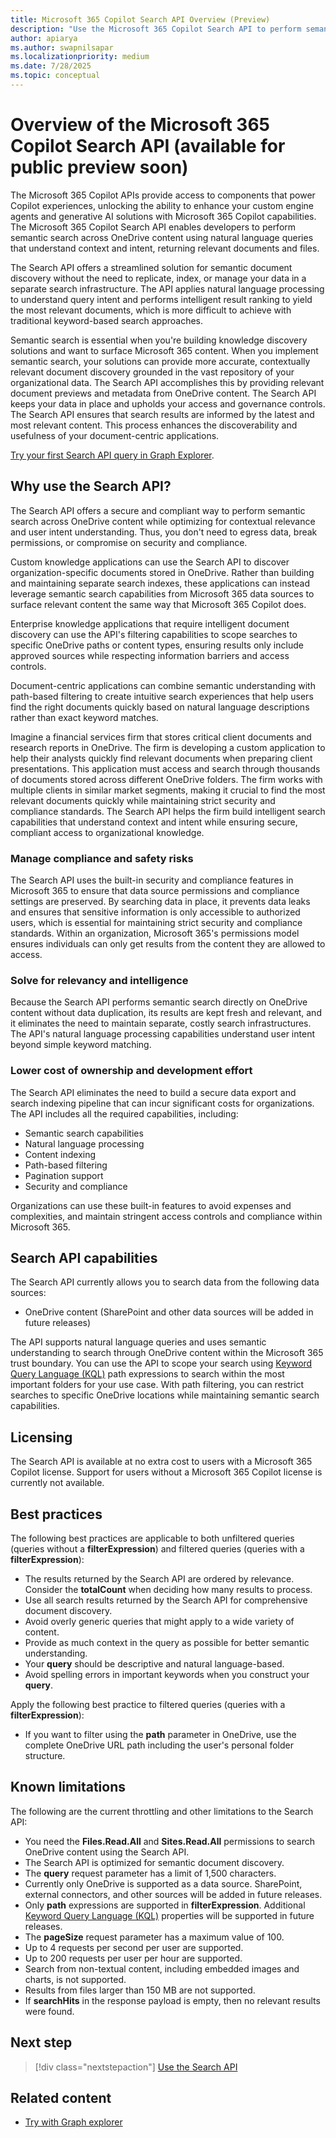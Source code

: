 ```yaml
---
title: Microsoft 365 Copilot Search API Overview (Preview)
description: "Use the Microsoft 365 Copilot Search API to perform semantic search across OneDrive content using natural language queries with contextual understanding and intelligent results."
author: apiarya
ms.author: swapnilsapar
ms.localizationpriority: medium
ms.date: 7/28/2025
ms.topic: conceptual
---
```


# Overview of the Microsoft 365 Copilot Search API (available for public preview soon)

The Microsoft 365 Copilot APIs provide access to components that power Copilot experiences, unlocking the ability to enhance your custom engine agents and generative AI solutions with Microsoft 365 Copilot capabilities. The Microsoft 365 Copilot Search API enables developers to perform semantic search across OneDrive content using natural language queries that understand context and intent, returning relevant documents and files.

The Search API offers a streamlined solution for semantic document discovery without the need to replicate, index, or manage your data in a separate search infrastructure. The API applies natural language processing to understand query intent and performs intelligent result ranking to yield the most relevant documents, which is more difficult to achieve with traditional keyword-based search approaches.

Semantic search is essential when you're building knowledge discovery solutions and want to surface Microsoft 365 content. When you implement semantic search, your solutions can provide more accurate, contextually relevant document discovery grounded in the vast repository of your organizational data. The Search API accomplishes this by providing relevant document previews and metadata from OneDrive content. The Search API keeps your data in place and upholds your access and governance controls. The Search API ensures that search results are informed by the latest and most relevant content. This process enhances the discoverability and usefulness of your document-centric applications.

[Try your first Search API query in Graph Explorer](https://aka.ms/try_copilot_search_API_example_basic).

## Why use the Search API?

The Search API offers a secure and compliant way to perform semantic search across OneDrive content while optimizing for contextual relevance and user intent understanding. Thus, you don't need to egress data, break permissions, or compromise on security and compliance.

Custom knowledge applications can use the Search API to discover organization-specific documents stored in OneDrive. Rather than building and maintaining separate search indexes, these applications can instead leverage semantic search capabilities from Microsoft 365 data sources to surface relevant content the same way that Microsoft 365 Copilot does.

Enterprise knowledge applications that require intelligent document discovery can use the API's filtering capabilities to scope searches to specific OneDrive paths or content types, ensuring results only include approved sources while respecting information barriers and access controls.

Document-centric applications can combine semantic understanding with path-based filtering to create intuitive search experiences that help users find the right documents quickly based on natural language descriptions rather than exact keyword matches.

Imagine a financial services firm that stores critical client documents and research reports in OneDrive. The firm is developing a custom application to help their analysts quickly find relevant documents when preparing client presentations. This application must access and search through thousands of documents stored across different OneDrive folders. The firm works with multiple clients in similar market segments, making it crucial to find the most relevant documents quickly while maintaining strict security and compliance standards. The Search API helps the firm build intelligent search capabilities that understand context and intent while ensuring secure, compliant access to organizational knowledge.

### Manage compliance and safety risks

The Search API uses the built-in security and compliance features in Microsoft 365 to ensure that data source permissions and compliance settings are preserved. By searching data in place, it prevents data leaks and ensures that sensitive information is only accessible to authorized users, which is essential for maintaining strict security and compliance standards. Within an organization, Microsoft 365's permissions model ensures individuals can only get results from the content they are allowed to access.

### Solve for relevancy and intelligence

Because the Search API performs semantic search directly on OneDrive content without data duplication, its results are kept fresh and relevant, and it eliminates the need to maintain separate, costly search infrastructures. The API's natural language processing capabilities understand user intent beyond simple keyword matching.

### Lower cost of ownership and development effort

The Search API eliminates the need to build a secure data export and search indexing pipeline that can incur significant costs for organizations. The API includes all the required capabilities, including:

- Semantic search capabilities
- Natural language processing
- Content indexing
- Path-based filtering
- Pagination support
- Security and compliance

Organizations can use these built-in features to avoid expenses and complexities, and maintain stringent access controls and compliance within Microsoft 365.

## Search API capabilities

The Search API currently allows you to search data from the following data sources:

- OneDrive content (SharePoint and other data sources will be added in future releases)

The API supports natural language queries and uses semantic understanding to search through OneDrive content within the Microsoft 365 trust boundary. You can use the API to scope your search using [Keyword Query Language (KQL)](/sharepoint/dev/general-development/keyword-query-language-kql-syntax-reference) path expressions to search within the most important folders for your use case. With path filtering, you can restrict searches to specific OneDrive locations while maintaining semantic search capabilities.

## Licensing

The Search API is available at no extra cost to users with a Microsoft 365 Copilot license. Support for users without a Microsoft 365 Copilot license is currently not available.

## Best practices

The following best practices are applicable to both unfiltered queries (queries without a **filterExpression**) and filtered queries (queries with a **filterExpression**):

- The results returned by the Search API are ordered by relevance. Consider the **totalCount** when deciding how many results to process.
- Use all search results returned by the Search API for comprehensive document discovery.
- Avoid overly generic queries that might apply to a wide variety of content.
- Provide as much context in the query as possible for better semantic understanding.
- Your **query** should be descriptive and natural language-based.
- Avoid spelling errors in important keywords when you construct your **query**.

Apply the following best practice to filtered queries (queries with a **filterExpression**):

- If you want to filter using the **path** parameter in OneDrive, use the complete OneDrive URL path including the user's personal folder structure.

## Known limitations

The following are the current throttling and other limitations to the Search API:

- You need the **Files.Read.All** and **Sites.Read.All** permissions to search OneDrive content using the Search API.
- The Search API is optimized for semantic document discovery.
- The **query** request parameter has a limit of 1,500 characters.
- Currently only OneDrive is supported as a data source. SharePoint, external connectors, and other sources will be added in future releases.
- Only **path** expressions are supported in **filterExpression**. Additional [Keyword Query Language (KQL)](/sharepoint/dev/general-development/keyword-query-language-kql-syntax-reference) properties will be supported in future releases.
- The **pageSize** request parameter has a maximum value of 100.
- Up to 4 requests per second per user are supported.
- Up to 200 requests per user per hour are supported.
- Search from non-textual content, including embedded images and charts, is not supported.
- Results from files larger than 150 MB are not supported.
- If **searchHits** in the response payload is empty, then no relevant results were found.

## Next step

> [!div class="nextstepaction"]
> [Use the Search API](operation-search.md)

## Related content

- [Try with Graph explorer](https://aka.ms/try_copilot_search_API_example_basic)
